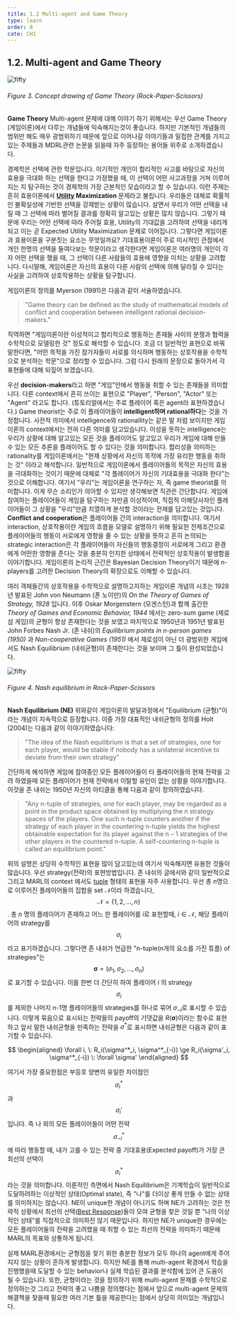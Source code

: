 ```yaml
---
title: 1.2 Multi-agent and Game Theory
type: learn
order: 8
cate: CH1
---
```


## 1.2. Multi-agent and Game Theory

![fifty](https://mas-tutorials.s3.ap-northeast-2.amazonaws.com/GT.png)
###### Figure 3. Concept drawing of Game Theory (Rock-Paper-Scissors)


 **Game Theory**    Multi-agent 문제에 대해 이야기 하기 위해서는 우선 Game Theory (게임이론)에서 다루는 개념들에 익숙해지는것이 좋습니다. 하지만 기본적인 개념들의 범위만 해도 매우 광범위하기 때문에 앞으로 이어나갈 이야기들과 밀접한 관계를 가지고 있는 주제들과 MDRL관련 논문을 읽을때 자주 등장하는 용어들 위주로 소개하겠습니다.

경제학은 선택에 관한 학문입니다. 이기적인 개인이 합리적인 사고를 바탕으로 자신의 효용을 극대화 하는 선택을 한다고 가정했을 때, 이 선택이 어떤 사고과정을 거쳐 이루어지는 지 탐구하는 것이 경제학의 가장 근본적인 모습이라고 할 수 있습니다. 이런 주제는 흔히 효용이론에서 **[Utility](https://en.wikipedia.org/wiki/Utility) Maximization** 문제라고 불립니다. 우리들은 대체로 확률적인 불확실성에 기반한 선택을 강제받는 상황이 많습니다. 살면서 우리가 어떤 선택을 내릴 때 그 선택에 따라 벌어질 결과를 정확히 알고있는 상황은 많지 않습니다. 그렇기 때문에 우리는 어떤 선택에 따라 주어질 효용, Utility의 기대값을 고려하여 선택을 내리게 되고 이는 곧 Expected Utility Maximization 문제로 이어집니다. 그렇다면 게임이론과 효용이론을 구분짓는 요소는 무엇일까요? 기대효용이론이 주로 미시적인 관점에서 개인 한명의 선택을 들여다보는 학문이라고 생각한다면 게임이론은 여러명의 개인이 각자 어떤 선택을 했을 때, 그 선택이 다른 사람들의 효용에 영향을 미치는 상황을 고려합니다. 다시말해, 게임이론은 자신의 효용이 다른 사람의 선택에 의해 달라질 수 있다는 사실을 고려하여 상호작용하는 상황을 탐구합니다.

게임이론의 정의를 Myerson (1991)은 다음과 같이 서술하였습니다. 

> "Game theory can be defined as the study of mathematical models of conflict and cooperation between intelligent rational decision-makers."

직역하면 "게임이론이란 이성적이고 합리적으로 행동하는 존재들 사이의 분쟁과 협력을 수학적으로 모델링한 것" 정도로 해석할 수 있습니다. 조금 더 일반적인 표현으로 바꿔말한다면, "어떤 목적을 가진 참가자들이 서로를 의식하며 행동하는 상호작용을 수학적으로 분석하는 학문"으로 정리할 수 있습니다. 그럼 다시 원래의 문장으로 돌아가서 각 표현들에 대해 되짚어 보겠습니다.

우선 **decision-makers**라고 하면 "게임"안에서 행동을 취할 수 있는 존재들을 의미합니다. 다른 context에서 흔히 쓰이는 표현으로 "Player", "Person", "Actor" 또는 "Agent" 라고도 합니다. (튜토리얼에서는 주로 플레이어 혹은 agent라 표현하겠습니다.) Game theorist는 주로 이 플레이어들이 **intelligent하며 rational하다**는 것을 가정합니다. 사전적 의미에서 intelligence와 rationallity는 같은 말 처럼 보이지만 게임이론의 context에서는 전혀 다른 의미를 담고있습니다. 이성을 뜻하는 intelligence는 우리가 상황에 대해 알고있는 모든 것을 플레이어도 알고있고 우리가 게임에 대해 만들 수 있는 모든 추론을 플레이어도 할 수 있다는 것을 의미합니다. 합리성을 의미하는 rationality를 게임이론에서는 "현재 상황에서 자신의 목적에 가장 유리한 행동을 취하는 것" 이라고 해석합니다. 일반적으로 게임이론에서 플레이어들의 목적은 자신의 효용을 극대화하는 것이기 때문에 대체로 "각 플레이어가 자신의 기대효용을 극대화 한다"는 것으로 이해합니다.  여기서 "우리"는 게임이론을 연구하는 자, 즉 game theorist를 의미합니다. 이게 무슨 소리인가 의아할 수 있지만 생각해보면 직관은 간단합니다. 게임에 참여하는 플레이어들이 게임을 탐구하는 자만큼 이성적이며, 직접적 이해당사자인 플레이어들이 그 상황을 "우리"만큼 치열하게 분석할 것이라는 전제를 담고있는 것입니다. **Conflict and cooperation**은 플레이어들 간의 interaction을 의미합니다. 여기서 interaction, 상호작용이란 게임의 흐름을 모델로 설명하기 위해 필요한 전제조건으로 플레이어들의 행동이 서로에게 영향을 줄 수 있는 상황을 뜻하고 흔히 논의되는 strategic interaction은 각 플레이어들이 자신들의 행동결정이 서로에게 그리고 환경에게 어떤한 영향을 준다는 것을 충분히 인지한 상태에서 전략적인 상호작용이 발생함을 이야기합니다. 게임이론의 논리적 근간은 Bayesian Decision Theory이기 때문에 n-players를 고려한 Decision Theory의 확장으로도 이해할 수 있습니다.

여러 객체들간의 상호작용을 수학적으로 설명하고자하는 게임이론 개념의 시초는 1928년 발표된 John von Neumann (폰 노이만)의 *On the Theory of Games of Strategy, 1928* 입니다. 이후 Oskar Morgenstern (모겐스턴)과 함께 출간한 *Theory of Games and Economic Behavior, 1944* 에서는 zero-sum game (제로섬 게임)의 균형이 항상 존재한다는 것을 보였고 마지막으로 1950년과 1951년 발표된 John Forbes Nash Jr. (존 내쉬)의 *Equilibrium points in n-person games (1950)* 과 *Non-cooperative Games (1951)* 에서 제로섬이 아닌 더 광범위한 게임에서도 Nash Equilibrium (내쉬균형)이 존재한다는 것을 보이며 그 틀이 완성되었습니다. 

![fifty](https://mas-tutorials.s3.ap-northeast-2.amazonaws.com/NE.png)
###### Figure 4. Nash equilibrium in Rock-Paper-Scissors



**Nash Equilibrium (NE)**    위와같이 게임이론의 발달과정에서 "Equilibrium (균형)"이라는 개념이 지속적으로 등장합니다. 이중 가장 대표적인 내쉬균형의 정의를 Holt (2004)는 다음과 같이 이야기하였습니다:

> "The idea of the Nash equilibrium is that a set of strategies, one for each player, would be stable if nobody has a unilateral incentive to deviate from their own strategy"

간단하게 해석하면 게임에 참여중인 모든 플레이어들이 타 플레이어들의 현재 전략을 고려 하였을때 모든 플레이어가 현재 전략에서 이탈할 유인이 없는 상황을 이야기합니다. 이것을 존 내쉬는 1950년 자신의 아티클을 통해 다음과 같이 정의하였습니다. 

> "Any n-tuple of strategies, one for each player, may be regarded as a point in the product space obtained by multiplying the n strategy spaces of the players. One such n-tuple counters another if the strategy of each player in the countering n-tuple yields the highest obtainable expectation for its player against the n – 1 strategies of the other players in the countered n-tuple. A self-countering n-tuple is called an equilibrium point."

위의 설명은 상당히 수학적인 표현을 많이 담고있는데 여기서 익숙해지면 유용한 것들이 많습니다. 우선 strategy(전략)의 표현방법입니다. 존 내쉬의 글에서와 같이 일반적으로 그리고 MARL의 context 에서도 [tuple](https://en.wikipedia.org/wiki/Tuple#:~:text=In%20mathematics%2C%20a%20tuple%20is,is%20a%20non%2Dnegative%20integer.) 형태의 표현을 자주 사용합니다. 우선 총 $n$명으로 이루어진 플레이어들의 집합을 set $\mathcal{N}$이라 하겠습니다, $$\mathcal{N}=\{1, 2, ..., n\}$$. 총 $n$ 명의 플레이어가 존재하고 어느 한 플레이어를 $i$로 표현할때, $i \in \mathcal{N}$, 해당 플레이어의 strategy를  $$\sigma_i$$라고 표기하겠습니다. 그렇다면 존 내쉬가 언급한 "n-tuple(n개의 요소를 가진 튜플) of strategies"는 $$\boldsymbol{\sigma} = (\sigma_1, \sigma_2, ..., \sigma_n)$$로 표기할 수 있습니다. 이를 한번 더 간단히 하여 플레이어 $i$ 의 strategy $$\sigma_i$$를 제외한 나머지 n-1명 플레이어들의 strategies를 하나로 묶어 $\sigma_{-i}$로 표시할 수 있습니다. 이렇게 묶음으로 표시되는 전략들의 payoff의 기댓값을 $R(\boldsymbol\sigma)$이라는 함수로 표현하고 앞서 말한 내쉬균형을 만족하는 전략을 $\sigma^*$로 표시하면 내쉬균형은 다음과 같이 표기할 수 있습니다. 

$$
\begin{aligned}
\forall i, \: R_i(\sigma^*_i, \sigma^*_{-i}) \ge R_i(\sigma'_i, \sigma^*_{-i}) \: \forall \sigma'
\end{aligned}
$$

여기서 가장 중요한점은 부등호 양변의 유일한 차이점인 $$\sigma_i^*$$과 $$\sigma_i'$$ 입니다. 즉 나 외의 모든 플레이어들이 어떤 전략$$\sigma_{-i}^*$$ 에 따라 행동할 때, 내가 고를 수 있는 전략 중 기대효용(Expected payoff)가 가장 큰 최선의 선택이 $$\sigma_i^*$$라는 것을 의미합니다. 이론적인 측면에서 Nash Equilibrium은 기계학습이 일반적으로 도달하려하는 이상적인 상태(Optimal state), 즉 "나"를 더이상 좋게 만들 수 없는 상태를 의미하지는 않습니다. NE이 unique한 개념이 아니기도 하며 NE가 고려하는 것은 전략적 상황에서 최선의 선택([Best Response](https://en.wikipedia.org/wiki/Best_response#:~:text=In%20game%20theory%2C%20the%20best,29%3B%20Gibbons%201992%2C%20pp.))들이 모여 균형을 찾은 것일 뿐 "나의 이상적인 상태"를 직접적으로 의미하진 않기 때문입니다. 하지만 NE가 unique한 경우에는 모든 플레이어들의 전략을 고려했을 때 취할 수 있는 최선의 전략을 의미하기 때문에 MARL의 목표와 상통하게 됩니다.

실제 MARL환경에서는 균형점을 찾기 위한 충분한 정보가 모두 하나의 agent에게 주어지지 않는 상황이 흔하게 발생합니다. 하지만 NE를 통해 multi-agent 확경에서 학습을 진행했을때 도달할 수 있는 behavior나 실제 학습된 결과를 분석함에 있어 큰 도움이 될 수 있습니다. 또한, 균형이라는 것을 정의하기 위해 multi-agent 문제를 수학적으로 정의하는것 그리고 전략의 좋고 나쁨을 정의했다는 점에서 앞으로 multi-agent 문제의 해결책을 찾을때 필요한 여러 기본 틀을 제공한다는 점에서 상당히 의미있는 개념입니다. 